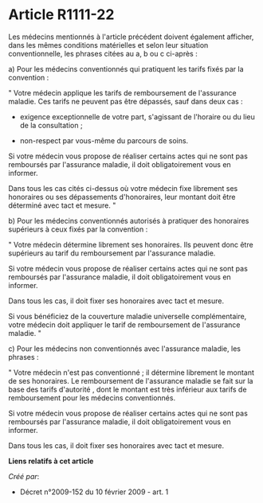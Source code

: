 # Article R1111-22

Les médecins mentionnés à l'article précédent doivent également afficher, dans les mêmes conditions matérielles et selon leur
situation conventionnelle, les phrases citées au a, b ou c ci-après : 

a) Pour les médecins conventionnés qui pratiquent les tarifs fixés par la convention : 

" Votre médecin applique les tarifs de remboursement de l'assurance maladie. Ces tarifs ne peuvent pas être dépassés, sauf
dans deux cas : 

- exigence exceptionnelle de votre part, s'agissant de l'horaire ou du lieu de la consultation ; 

- non-respect par vous-même du parcours de soins. 

Si votre médecin vous propose de réaliser certains actes qui ne sont pas remboursés par l'assurance maladie, il doit
obligatoirement vous en informer. 

Dans tous les cas cités ci-dessus où votre médecin fixe librement ses honoraires ou ses dépassements d'honoraires, leur
montant doit être déterminé avec tact et mesure. " 

b) Pour les médecins conventionnés autorisés à pratiquer des honoraires supérieurs à ceux fixés par la convention : 

" Votre médecin détermine librement ses honoraires. Ils peuvent donc être supérieurs au tarif du remboursement par
l'assurance maladie. 

Si votre médecin vous propose de réaliser certains actes qui ne sont pas remboursés par l'assurance maladie, il doit
obligatoirement vous en informer. 

Dans tous les cas, il doit fixer ses honoraires avec tact et mesure. 

Si vous bénéficiez de la couverture maladie universelle complémentaire, votre médecin doit appliquer le tarif de
remboursement de l'assurance maladie. " 

c) Pour les médecins non conventionnés avec l'assurance maladie, les phrases : 

" Votre médecin n'est pas conventionné ; il détermine librement le montant de ses honoraires. Le remboursement de l'assurance
maladie se fait sur la base des  tarifs d'autorité , dont le montant est très inférieur aux tarifs de remboursement pour les
médecins conventionnés. 

Si votre médecin vous propose de réaliser certains actes qui ne sont pas remboursés par l'assurance maladie, il doit
obligatoirement vous en informer. 

Dans tous les cas, il doit fixer ses honoraires avec tact et mesure.

**Liens relatifs à cet article**

_Créé par_:

  - Décret n°2009-152 du 10 février 2009 - art. 1
